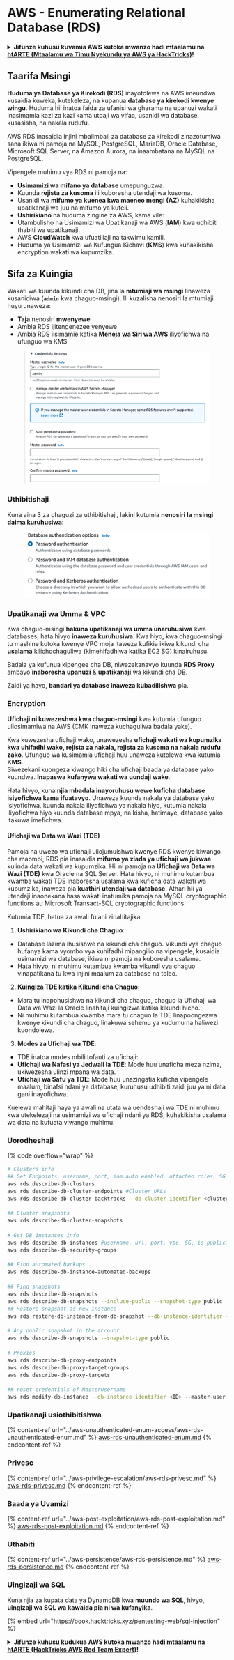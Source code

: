 # AWS - Enumerating Relational Database (RDS)

<details>

<summary><strong>Jifunze kuhusu kuvamia AWS kutoka mwanzo hadi mtaalamu na</strong> <a href="https://training.hacktricks.xyz/courses/arte"><strong>htARTE (Mtaalamu wa Timu Nyekundu ya AWS ya HackTricks)</strong></a><strong>!</strong></summary>

Njia nyingine za kusaidia HackTricks:

* Ikiwa unataka kuona **kampuni yako ikitangazwa kwenye HackTricks** au **kupakua HackTricks kwa PDF** Angalia [**MIPANGO YA KUJIUNGA**](https://github.com/sponsors/carlospolop)!
* Pata [**bidhaa rasmi za PEASS & HackTricks**](https://peass.creator-spring.com)
* Gundua [**Familia ya PEASS**](https://opensea.io/collection/the-peass-family), mkusanyiko wetu wa [**NFTs**](https://opensea.io/collection/the-peass-family) ya kipekee
* **Jiunge na** 💬 [**Kikundi cha Discord**](https://discord.gg/hRep4RUj7f) au kikundi cha [**telegram**](https://t.me/peass) au **tufuate** kwenye **Twitter** 🐦 [**@hacktricks\_live**](https://twitter.com/hacktricks\_live)**.**
* **Shiriki mbinu zako za kuvamia kwa kuwasilisha PRs kwa** [**HackTricks**](https://github.com/carlospolop/hacktricks) na [**HackTricks Cloud**](https://github.com/carlospolop/hacktricks-cloud) repos za github.

</details>

## Taarifa Msingi

**Huduma ya Database ya Kirekodi (RDS)** inayotolewa na AWS imeundwa kusaidia kuweka, kutekeleza, na kupanua **database ya kirekodi kwenye wingu**. Huduma hii inatoa faida za ufanisi wa gharama na upanuzi wakati inasimamia kazi za kazi kama utoaji wa vifaa, usanidi wa database, kusasisha, na nakala rudufu.

AWS RDS inasaidia injini mbalimbali za database za kirekodi zinazotumiwa sana ikiwa ni pamoja na MySQL, PostgreSQL, MariaDB, Oracle Database, Microsoft SQL Server, na Amazon Aurora, na inaambatana na MySQL na PostgreSQL.

Vipengele muhimu vya RDS ni pamoja na:

* **Usimamizi wa mifano ya database** umepunguzwa.
* Kuunda **rejista za kusoma** ili kuboresha utendaji wa kusoma.
* Usanidi wa **mifumo ya kuenea kwa maeneo mengi (AZ)** kuhakikisha upatikanaji wa juu na mifumo ya kufeli.
* **Ushirikiano** na huduma zingine za AWS, kama vile:
* Utambulisho na Usimamizi wa Upatikanaji wa AWS (**IAM**) kwa udhibiti thabiti wa upatikanaji.
* AWS **CloudWatch** kwa ufuatiliaji na takwimu kamili.
* Huduma ya Usimamizi wa Kufungua Kichavi (**KMS**) kwa kuhakikisha encryption wakati wa kupumzika.

## Sifa za Kuingia

Wakati wa kuunda kikundi cha DB, jina la **mtumiaji wa msingi** linaweza kusanidiwa (**`admin`** kwa chaguo-msingi). Ili kuzalisha nenosiri la mtumiaji huyu unaweza:

* **Taja** nenosiri **mwenyewe**
* Ambia RDS ijitengenezee yenyewe
* Ambia RDS iisimamie katika **Meneja wa Siri wa AWS** iliyofichwa na ufunguo wa KMS

<figure><img src="../../../.gitbook/assets/image (144).png" alt=""><figcaption></figcaption></figure>

### Uthibitishaji

Kuna aina 3 za chaguzi za uthibitishaji, lakini kutumia **nenosiri la msingi daima kuruhusiwa**:

<figure><img src="../../../.gitbook/assets/image (227).png" alt=""><figcaption></figcaption></figure>

### Upatikanaji wa Umma & VPC

Kwa chaguo-msingi **hakuna upatikanaji wa umma unaruhusiwa** kwa databases, hata hivyo **inaweza kuruhusiwa**. Kwa hiyo, kwa chaguo-msingi tu mashine kutoka kwenye VPC moja itaweza kufikia ikiwa kikundi cha **usalama** kilichochaguliwa (kimehifadhiwa katika EC2 SG) kinairuhusu.

Badala ya kufunua kipengee cha DB, niwezekanavyo kuunda **RDS Proxy** ambayo **inaboresha** **upanuzi** & **upatikanaji** wa kikundi cha DB.

Zaidi ya hayo, **bandari ya database inaweza kubadilishwa** pia.

### Encryption

**Ufichaji ni kuwezeshwa kwa chaguo-msingi** kwa kutumia ufunguo uliosimamiwa na AWS (CMK inaweza kuchaguliwa badala yake).

Kwa kuwezesha ufichaji wako, unawezesha **ufichaji wakati wa kupumzika kwa uhifadhi wako, rejista za nakala, rejista za kusoma na nakala rudufu zako**. Ufunguo wa kusimamia ufichaji huu unaweza kutolewa kwa kutumia **KMS**.\
Siwezekani kuongeza kiwango hiki cha ufichaji baada ya database yako kuundwa. **Inapaswa kufanywa wakati wa uundaji wake**.

Hata hivyo, kuna **njia mbadala inayoruhusu wewe kuficha database isiyofichwa kama ifuatavyo**. Unaweza kuunda nakala ya database yako isiyofichwa, kuunda nakala iliyofichwa ya nakala hiyo, kutumia nakala iliyofichwa hiyo kuunda database mpya, na kisha, hatimaye, database yako itakuwa imefichwa.

#### Ufichaji wa Data wa Wazi (TDE)

Pamoja na uwezo wa ufichaji uliojumuishwa kwenye RDS kwenye kiwango cha maombi, RDS pia inasaidia **mifumo ya ziada ya ufichaji wa jukwaa** kulinda data wakati wa kupumzika. Hii ni pamoja na **Ufichaji wa Data wa Wazi (TDE)** kwa Oracle na SQL Server. Hata hivyo, ni muhimu kutambua kwamba wakati TDE inaboresha usalama kwa kuficha data wakati wa kupumzika, inaweza pia **kuathiri utendaji wa database**. Athari hii ya utendaji inaonekana hasa wakati inatumika pamoja na MySQL cryptographic functions au Microsoft Transact-SQL cryptographic functions.

Kutumia TDE, hatua za awali fulani zinahitajika:

1. **Ushirikiano wa Kikundi cha Chaguo**:
* Database lazima ihusishwe na kikundi cha chaguo. Vikundi vya chaguo hufanya kama vyombo vya kuhifadhi mipangilio na vipengele, kusaidia usimamizi wa database, ikiwa ni pamoja na kuboresha usalama.
* Hata hivyo, ni muhimu kutambua kwamba vikundi vya chaguo vinapatikana tu kwa injini maalum za database na toleo.
2. **Kuingiza TDE katika Kikundi cha Chaguo**:
* Mara tu inapohusishwa na kikundi cha chaguo, chaguo la Ufichaji wa Data wa Wazi la Oracle linahitaji kuingizwa katika kikundi hicho.
* Ni muhimu kutambua kwamba mara tu chaguo la TDE linapoongezwa kwenye kikundi cha chaguo, linakuwa sehemu ya kudumu na haliwezi kuondolewa.
3. **Modes za Ufichaji wa TDE**:
* TDE inatoa modes mbili tofauti za ufichaji:
* **Ufichaji wa Nafasi ya Jedwali la TDE**: Mode huu unaficha meza nzima, ukiwezesha ulinzi mpana wa data.
* **Ufichaji wa Safu ya TDE**: Mode huu unazingatia kuficha vipengele maalum, binafsi ndani ya database, kuruhusu udhibiti zaidi juu ya ni data gani inayofichwa.

Kuelewa mahitaji haya ya awali na utata wa uendeshaji wa TDE ni muhimu kwa utekelezaji na usimamizi wa ufichaji ndani ya RDS, kuhakikisha usalama wa data na kufuata viwango muhimu. 

### Uorodheshaji

{% code overflow="wrap" %}
```bash
# Clusters info
## Get Endpoints, username, port, iam auth enabled, attached roles, SG
aws rds describe-db-clusters
aws rds describe-db-cluster-endpoints #Cluster URLs
aws rds describe-db-cluster-backtracks --db-cluster-identifier <cluster-name>

## Cluster snapshots
aws rds describe-db-cluster-snapshots

# Get DB instances info
aws rds describe-db-instances #username, url, port, vpc, SG, is public?
aws rds describe-db-security-groups

## Find automated backups
aws rds describe-db-instance-automated-backups

## Find snapshots
aws rds describe-db-snapshots
aws rds describe-db-snapshots --include-public --snapshot-type public
## Restore snapshot as new instance
aws rds restore-db-instance-from-db-snapshot --db-instance-identifier <ID> --db-snapshot-identifier <ID> --availability-zone us-west-2a

# Any public snapshot in the account
aws rds describe-db-snapshots --snapshot-type public

# Proxies
aws rds describe-db-proxy-endpoints
aws rds describe-db-proxy-target-groups
aws rds describe-db-proxy-targets

## reset credentials of MasterUsername
aws rds modify-db-instance --db-instance-identifier <ID> --master-user-password <NewPassword> --apply-immediately
```
### Upatikanaji usiothibitishwa

{% content-ref url="../aws-unauthenticated-enum-access/aws-rds-unauthenticated-enum.md" %}
[aws-rds-unauthenticated-enum.md](../aws-unauthenticated-enum-access/aws-rds-unauthenticated-enum.md)
{% endcontent-ref %}

### Privesc

{% content-ref url="../aws-privilege-escalation/aws-rds-privesc.md" %}
[aws-rds-privesc.md](../aws-privilege-escalation/aws-rds-privesc.md)
{% endcontent-ref %}

### Baada ya Uvamizi

{% content-ref url="../aws-post-exploitation/aws-rds-post-exploitation.md" %}
[aws-rds-post-exploitation.md](../aws-post-exploitation/aws-rds-post-exploitation.md)
{% endcontent-ref %}

### Uthabiti

{% content-ref url="../aws-persistence/aws-rds-persistence.md" %}
[aws-rds-persistence.md](../aws-persistence/aws-rds-persistence.md)
{% endcontent-ref %}

### Uingizaji wa SQL

Kuna njia za kupata data ya DynamoDB kwa **muundo wa SQL**, hivyo, **uingizaji wa SQL wa kawaida pia ni wa kufanyika**.

{% embed url="https://book.hacktricks.xyz/pentesting-web/sql-injection" %}

<details>

<summary><strong>Jifunze kuhusu kudukua AWS kutoka mwanzo hadi mtaalamu na</strong> <a href="https://training.hacktricks.xyz/courses/arte"><strong>htARTE (HackTricks AWS Red Team Expert)</strong></a><strong>!</strong></summary>

Njia nyingine za kusaidia HackTricks:

* Ikiwa unataka kuona **kampuni yako ikitangazwa kwenye HackTricks** au **kupakua HackTricks kwa PDF** Angalia [**MIPANGO YA KUJIUNGA**](https://github.com/sponsors/carlospolop)!
* Pata [**bidhaa rasmi za PEASS & HackTricks**](https://peass.creator-spring.com)
* Gundua [**Familia ya PEASS**](https://opensea.io/collection/the-peass-family), mkusanyiko wetu wa [**NFTs**](https://opensea.io/collection/the-peass-family) ya kipekee
* **Jiunge na** 💬 [**Kikundi cha Discord**](https://discord.gg/hRep4RUj7f) au kikundi cha [**telegram**](https://t.me/peass) au **tufuate** kwenye **Twitter** 🐦 [**@hacktricks\_live**](https://twitter.com/hacktricks\_live)**.**
* **Shiriki mbinu zako za kudukua kwa kuwasilisha PRs kwa** [**HackTricks**](https://github.com/carlospolop/hacktricks) na [**HackTricks Cloud**](https://github.com/carlospolop/hacktricks-cloud) repos za github.

</details>
